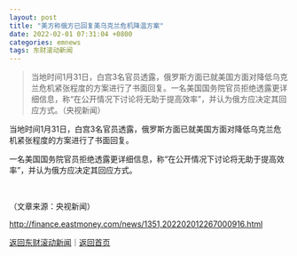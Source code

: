 ```yaml
---
layout: post
title: "美方称俄方已回复美乌克兰危机降温方案"
date: 2022-02-01 07:31:04 +0800
categories: emnews
tags: 东财滚动新闻
---
```

> 当地时间1月31日，白宫3名官员透露，俄罗斯方面已就美国方面对降低乌克兰危机紧张程度的方案进行了书面回复。一名美国国务院官员拒绝透露更详细信息，称“在公开情况下讨论将无助于提高效率”，并认为俄方应决定其回应方式。（央视新闻）

<p>当地时间1月31日，白宫3名官员透露，俄罗斯方面已就美国方面对降低乌克兰危机紧张程度的方案进行了书面回复。</p><p>一名美国国务院官员拒绝透露更详细信息，称“在公开情况下讨论将无助于提高效率”，并认为俄方应决定其回应方式。</p><p> &nbsp;</p><p class="em_media">（文章来源：央视新闻）</p>

<http://finance.eastmoney.com/news/1351,202202012267000916.html>

[返回东财滚动新闻](//finews.withounder.com/emnews/)｜[返回首页](//finews.withounder.com/)